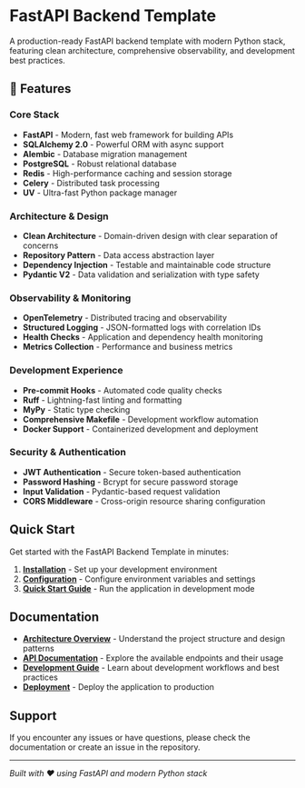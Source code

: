 # FastAPI Backend Template

A production-ready FastAPI backend template with modern Python stack, featuring clean architecture, comprehensive observability, and development best practices.

## 🚀 Features

### Core Stack
- **FastAPI** - Modern, fast web framework for building APIs
- **SQLAlchemy 2.0** - Powerful ORM with async support
- **Alembic** - Database migration management
- **PostgreSQL** - Robust relational database
- **Redis** - High-performance caching and session storage
- **Celery** - Distributed task processing
- **UV** - Ultra-fast Python package manager

### Architecture & Design
- **Clean Architecture** - Domain-driven design with clear separation of concerns
- **Repository Pattern** - Data access abstraction layer
- **Dependency Injection** - Testable and maintainable code structure
- **Pydantic V2** - Data validation and serialization with type safety

### Observability & Monitoring
- **OpenTelemetry** - Distributed tracing and observability
- **Structured Logging** - JSON-formatted logs with correlation IDs
- **Health Checks** - Application and dependency health monitoring
- **Metrics Collection** - Performance and business metrics

### Development Experience
- **Pre-commit Hooks** - Automated code quality checks
- **Ruff** - Lightning-fast linting and formatting
- **MyPy** - Static type checking
- **Comprehensive Makefile** - Development workflow automation
- **Docker Support** - Containerized development and deployment

### Security & Authentication
- **JWT Authentication** - Secure token-based authentication
- **Password Hashing** - Bcrypt for secure password storage
- **Input Validation** - Pydantic-based request validation
- **CORS Middleware** - Cross-origin resource sharing configuration

## Quick Start

Get started with the FastAPI Backend Template in minutes:

1. **[Installation](getting-started/installation.md)** - Set up your development environment
2. **[Configuration](getting-started/configuration.md)** - Configure environment variables and settings
3. **[Quick Start Guide](getting-started/quick-start.md)** - Run the application in development mode

## Documentation

- **[Architecture Overview](architecture/overview.md)** - Understand the project structure and design patterns
- **[API Documentation](api/endpoints.md)** - Explore the available endpoints and their usage
- **[Development Guide](development/environment.md)** - Learn about development workflows and best practices
- **[Deployment](deployment/docker.md)** - Deploy the application to production

## Support

If you encounter any issues or have questions, please check the documentation or create an issue in the repository.

---

*Built with ❤️ using FastAPI and modern Python stack*
